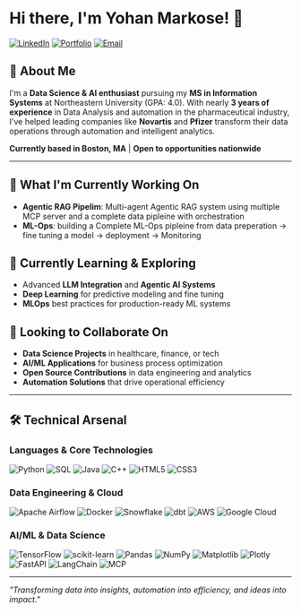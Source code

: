 # Hi there, I'm Yohan Markose! 👋

[![LinkedIn](https://img.shields.io/badge/LinkedIn-0077B5?style=for-the-badge&logo=linkedin&logoColor=white)](https://www.linkedin.com/in/yohan-markose-100512149)
[![Portfolio](https://img.shields.io/badge/Portfolio-FF5722?style=for-the-badge&logo=todoist&logoColor=white)](https://yohanmarkose.github.io/)
[![Email](https://img.shields.io/badge/Email-D14836?style=for-the-badge&logo=gmail&logoColor=white)](mailto:yohanmarkose7@gmail.com)

## 🚀 About Me

I'm a **Data Science & AI enthusiast** pursuing my **MS in Information Systems** at Northeastern University (GPA: 4.0). With nearly **3 years of experience** in Data Analysis and automation in the pharmaceutical industry, I've helped leading companies like **Novartis** and **Pfizer** transform their data operations through automation and intelligent analytics.

**Currently based in Boston, MA** | **Open to opportunities nationwide**

---

## 🔭 What I'm Currently Working On

- **Agentic RAG Pipelim**: Multi-agent Agentic RAG system using multiple MCP server and a complete data pipleine with orchestration
- **ML-Ops**: building a Complete ML-Ops pipleine from data preperation -> fine tuning a model -> deployment -> Monitoring

## 🌱 Currently Learning & Exploring

- Advanced **LLM Integration** and **Agentic AI Systems**
- **Deep Learning** for predictive modeling and fine tuning
- **MLOps** best practices for production-ready ML systems

## 👯 Looking to Collaborate On

- **Data Science Projects** in healthcare, finance, or tech
- **AI/ML Applications** for business process optimization
- **Open Source Contributions** in data engineering and analytics
- **Automation Solutions** that drive operational efficiency

---

## 🛠️ Technical Arsenal

### **Languages & Core Technologies**
![Python](https://img.shields.io/badge/Python-3776AB?style=flat-square&logo=python&logoColor=white)
![SQL](https://img.shields.io/badge/SQL-336791?style=flat-square&logo=postgresql&logoColor=white)
![Java](https://img.shields.io/badge/Java-ED8B00?style=flat-square&logo=java&logoColor=white)
![C++](https://img.shields.io/badge/C++-00599C?style=flat-square&logo=cplusplus&logoColor=white)
![HTML5](https://img.shields.io/badge/HTML5-E34F26?style=flat-square&logo=html5&logoColor=white)
![CSS3](https://img.shields.io/badge/CSS3-1572B6?style=flat-square&logo=css3&logoColor=white)

### **Data Engineering & Cloud**
![Apache Airflow](https://img.shields.io/badge/Apache%20Airflow-E43921?style=flat-square&logo=apache-airflow&logoColor=white)
![Docker](https://img.shields.io/badge/Docker-2496ED?style=flat-square&logo=docker&logoColor=white)
![Snowflake](https://img.shields.io/badge/Snowflake-29B5E8?style=flat-square&logo=snowflake&logoColor=white)
![dbt](https://img.shields.io/badge/dbt-FF694B?style=flat-square&logo=dbt&logoColor=white)
![AWS](https://img.shields.io/badge/AWS-232F3E?style=flat-square&logo=amazon-aws&logoColor=white)
![Google Cloud](https://img.shields.io/badge/Google%20Cloud-4285F4?style=flat-square&logo=google-cloud&logoColor=white)

### **AI/ML & Data Science**
![TensorFlow](https://img.shields.io/badge/TensorFlow-FF6F00?style=flat-square&logo=tensorflow&logoColor=white)
![scikit-learn](https://img.shields.io/badge/scikit--learn-F7931E?style=flat-square&logo=scikit-learn&logoColor=white)
![Pandas](https://img.shields.io/badge/Pandas-150458?style=flat-square&logo=pandas&logoColor=white)
![NumPy](https://img.shields.io/badge/NumPy-013243?style=flat-square&logo=numpy&logoColor=white)
![Matplotlib](https://img.shields.io/badge/Matplotlib-11557c?style=flat-square&logo=matplotlib&logoColor=white)
![Plotly](https://img.shields.io/badge/Plotly-3F4F75?style=flat-square&logo=plotly&logoColor=white)
![FastAPI](https://img.shields.io/badge/FastAPI-005571?style=flat-square&logo=fastapi&logoColor=white)
![LangChain](https://img.shields.io/badge/LangChain-121212?style=flat-square&logo=chainlink&logoColor=white)
![MCP](https://img.shields.io/badge/MCP-Protocol-ff6b35?style=for-the-badge&logoColor=white)

---

*"Transforming data into insights, automation into efficiency, and ideas into impact."*
